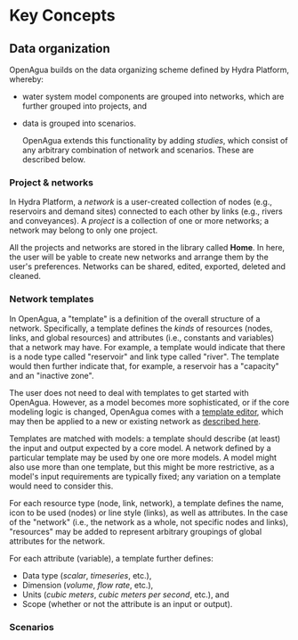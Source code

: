 # Key Concepts

## Data organization

OpenAgua builds on the data organizing scheme defined by Hydra Platform, whereby:

* water system model components are grouped into networks, which are further grouped into projects, and
* data is grouped into scenarios.

  OpenAgua extends this functionality by adding _studies_, which consist of any arbitrary combination of network and scenarios. These are described below.

### Project & networks

In Hydra Platform, a _network_ is a user-created collection of nodes \(e.g., reservoirs and demand sites\) connected to each other by links \(e.g., rivers and conveyances\). A _project_ is a collection of one or more networks; a network may belong to only one project.

All the projects and networks are stored in the library called **Home**. In here, the user will be yable to create new networks and arrange them by the user's preferences. Networks can be shared, edited, exported, deleted and cleaned.

### Network templates

In OpenAgua, a "template" is a definition of the overall structure of a network. Specifically, a template defines the _kinds_ of resources \(nodes, links, and global resources\) and attributes \(i.e., constants and variables\) that a network may have. For example, a template would indicate that there is a node type called "reservoir" and link type called "river". The template would then further indicate that, for example, a reservoir has a "capacity" and an "inactive zone".

The user does not need to deal with templates to get started with OpenAgua. However, as a model becomes more sophisticated, or if the core modeling logic is changed, OpenAgua comes with a [template editor](https://github.com/openagua/openagua-documentation/tree/f19ba5dcd6e831142525f48888c806f2925f6afe/user-guide/setting-up-model/README.md#define-the-model-template), which may then be applied to a new or existing network as [described here](https://github.com/openagua/openagua-documentation/tree/f19ba5dcd6e831142525f48888c806f2925f6afe/user-guide/setting-up-model/README.md#createedit-networks).

Templates are matched with models: a template should describe \(at least\) the input and output expected by a core model. A network defined by a particular template may be used by one ore more models. A model might also use more than one template, but this might be more restrictive, as a model's input requirements are typically fixed; any variation on a template would need to consider this.

For each resource type \(node, link, network\), a template defines the name, icon to be used \(nodes\) or line style \(links\), as well as attributes. In the case of the "network" \(i.e., the network as a whole, not specific nodes and links\), "resources" may be added to represent arbitrary groupings of global attributes for the network.

For each attribute \(variable\), a template further defines:

* Data type \(_scalar_, _timeseries_, etc.\),
* Dimension \(_volume_, _flow rate_, etc.\),
* Units \(_cubic meters_, _cubic meters per second_, etc.\), and
* Scope \(whether or not the attribute is an input or output\).

### Scenarios

